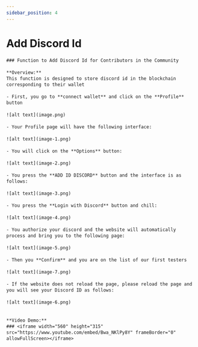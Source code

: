 ```yaml
---
sidebar_position: 4
---
```


# Add Discord Id

    ### Function to Add Discord Id for Contributors in the Community

    **Overview:**
    This function is designed to store discord id in the blockchain corresponding to their wallet

    - First, you go to **connect wallet** and click on the **Profile** button

    ![alt text](image.png)

    - Your Profile page will have the following interface:

    ![alt text](image-1.png)

    - You will click on the **Options** button:

    ![alt text](image-2.png)

    - You press the **ADD ID DISCORD** button and the interface is as follows:

    ![alt text](image-3.png)

    - You press the **Login with Discord** button and chill:

    ![alt text](image-4.png)

    - You authorize your discord and the website will automatically process and bring you to the following page:

    ![alt text](image-5.png)

    - Then you **Confirm** and you are on the list of our first testers

    ![alt text](image-7.png)

    - If the website does not reload the page, please reload the page and you will see your Discord ID as follows:

    ![alt text](image-6.png)


    **Video Demo:**
    ### <iframe width="560" height="315" src="https://www.youtube.com/embed/Bwa_NKlPy8Y" frameBorder="0" allowFullScreen></iframe>
